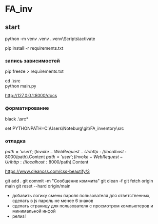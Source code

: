 # FA_inv

## start
python -m venv .venv
.\.venv\Scripts\activate

pip install -r requirements.txt
### запись зависимостей
pip freeze > requirements.txt

<!-- uvicorn src.main:app --reload -->
cd .\src\
python main.py


http://127.0.0.1:8000/docs

### форматирование
black .\src\*

set PYTHONPATH=C:\Users\Noteburg\git\FA_inventory\src

### отладка 
$path = 'user/'; (Invoke-WebRequest -Uri http://localhost:8000/$path).Content
$path = 'user'; (Invoke-WebRequest -Uri http://localhost:8000/$path).Content

<!-- для CSS - загрузить локально -->
https://www.cleancss.com/css-beautify/3

<!-- Удалить локальные изменения -->
git add .
git commit -m "Сообщение коммита"
git clean -f
git fetch origin main
git reset --hard origin/main


- добавить логику смены пароля пользователя для ответственных, сделать в js пароль не менее 6 знаков
- сделать страницу для пользователя с просмотром компьютеров и минимальной инфой
- релиз!